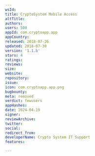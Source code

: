 ```yaml
---
wsId: 
title: CryptoSystem Mobile Access
altTitle: 
authors: 
users: 500
appId: com.cryptoapp.app
appCountry: 
released: 2018-07-26
updated: 2018-07-30
version: '1.1.b'
stars: 4
ratings: 
reviews: 
size: 
website: 
repository: 
issue: 
icon: com.cryptoapp.app.png
bugbounty: 
meta: removed
verdict: fewusers
appHashes: 
date: 2024-04-19
signer: 
reviewArchive: 
twitter: 
social: 
redirect_from: 
developerName: Crypto System IT Support
features: 

---
```


